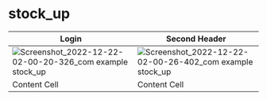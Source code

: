 # stock_up

 
|    Login      | Second Header | 
| ------------- | ------------- |
| ![Screenshot_2022-12-22-02-00-20-326_com example stock_up](https://user-images.githubusercontent.com/40023090/208997972-794d0e7e-6445-474a-a1bc-f07be7a10ddd.jpg)  | ![Screenshot_2022-12-22-02-00-26-402_com example stock_up](https://user-images.githubusercontent.com/40023090/208998002-4727e2b4-7546-4fc1-b697-fcd04ff7e041.jpg)  |
| Content Cell  | Content Cell  |




<!-- 


![Screenshot_2022-12-22-02-00-51-289_com example stock_up](https://user-images.githubusercontent.com/40023090/208998018-b6b199e0-327d-4d23-a4a3-da35424bf97e.jpg)

![Screenshot_2022-12-22-02-00-40-165_com example stock_up](https://user-images.githubusercontent.com/40023090/208998031-e39d9463-5011-4a7b-b7ea-29b5575b527e.jpg) -->
